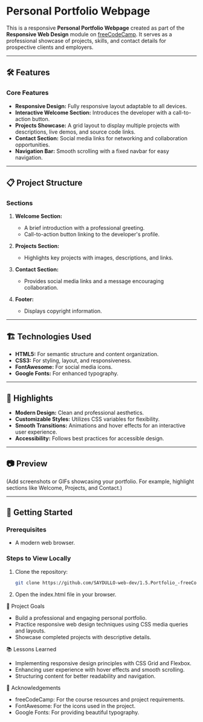 # Personal Portfolio Webpage

This is a responsive **Personal Portfolio Webpage** created as part of the **Responsive Web Design** module on [freeCodeCamp](https://www.freecodecamp.org/). It serves as a professional showcase of projects, skills, and contact details for prospective clients and employers.

---

## 🛠️ Features

### **Core Features**
- **Responsive Design:** Fully responsive layout adaptable to all devices.
- **Interactive Welcome Section:** Introduces the developer with a call-to-action button.
- **Projects Showcase:** A grid layout to display multiple projects with descriptions, live demos, and source code links.
- **Contact Section:** Social media links for networking and collaboration opportunities.
- **Navigation Bar:** Smooth scrolling with a fixed navbar for easy navigation.

---

## 📋 Project Structure

### **Sections**
1. **Welcome Section:**
   - A brief introduction with a professional greeting.
   - Call-to-action button linking to the developer's profile.

2. **Projects Section:**
   - Highlights key projects with images, descriptions, and links.

3. **Contact Section:**
   - Provides social media links and a message encouraging collaboration.

4. **Footer:**
   - Displays copyright information.

---

## 🏗️ Technologies Used

- **HTML5:** For semantic structure and content organization.
- **CSS3:** For styling, layout, and responsiveness.
- **FontAwesome:** For social media icons.
- **Google Fonts:** For enhanced typography.

---

## 🌟 Highlights

- **Modern Design:** Clean and professional aesthetics.
- **Customizable Styles:** Utilizes CSS variables for flexibility.
- **Smooth Transitions:** Animations and hover effects for an interactive user experience.
- **Accessibility:** Follows best practices for accessible design.

---

## 📷 Preview

(Add screenshots or GIFs showcasing your portfolio. For example, highlight sections like Welcome, Projects, and Contact.)

---

## 🚀 Getting Started

### Prerequisites
- A modern web browser.

### Steps to View Locally
1. Clone the repository:
   ```bash
   git clone https://github.com/SAYDULLO-web-dev/1.5.Portfolio_-freeCodeCamp-.git

 2. Open the index.html file in your browser.

🎯 Project Goals
 * Build a professional and engaging personal portfolio.
 * Practice responsive web design techniques using CSS media queries and layouts.
 * Showcase completed projects with descriptive details.

 📚 Lessons Learned
 * Implementing responsive design principles with CSS Grid and Flexbox.
 * Enhancing user experience with hover effects and smooth scrolling.
 * Structuring content for better readability and navigation.

 👏 Acknowledgements
 * freeCodeCamp: For the course resources and project requirements.
 * FontAwesome: For the icons used in the project.
 * Google Fonts: For providing beautiful typography.

